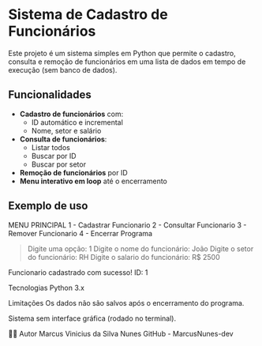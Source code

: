# Sistema de Cadastro de Funcionários

Este projeto é um sistema simples em Python que permite o cadastro, consulta e remoção de funcionários em uma lista de dados em tempo de execução (sem banco de dados).

## Funcionalidades

- **Cadastro de funcionários** com:
  - ID automático e incremental
  - Nome, setor e salário
- **Consulta de funcionários**:
  - Listar todos
  - Buscar por ID
  - Buscar por setor
- **Remoção de funcionários** por ID
- **Menu interativo em loop** até o encerramento

## Exemplo de uso

MENU PRINCIPAL
1 - Cadastrar Funcionario
2 - Consultar Funcionario
3 - Remover Funcionario
4 - Encerrar Programa

> Digite uma opção: 1
> Digite o nome do funcionário: João
> Digite o setor do funcionário: RH
> Digite o salario do funcionário: R$ 2500

Funcionario cadastrado com sucesso! ID: 1

Tecnologias
Python 3.x

Limitações
Os dados não são salvos após o encerramento do programa.

Sistema sem interface gráfica (rodado no terminal).

👨‍💻 Autor
Marcus Vinicius da Silva Nunes
GitHub - MarcusNunes-dev
